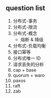 ## question list

1. 分布式-事务
2. 分布式-限流
3. 分布式-概念
   - 熔断 & 降级
4. 分布式-负载均衡
5. 接口幂等
6. 分布式唯一 ID
7. 请求丢失的分析
8. cap + base
9. quorum + waro
10. paxos
11. raft
12. zab
